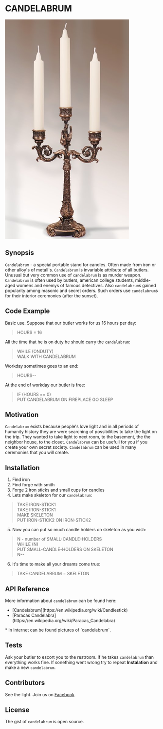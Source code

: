 # CANDELABRUM

![example of candelabrum](./img/candelabrum.jpg)

## Synopsis

`Candelabrum` - a special portable stand for candles. Often made from iron or other alloy's of metall's. `Candelabrum` is invariable attribute of all butlers. Unusual but very common use of `candelabrum` is as murder weapon. `Candelabrum` is often used by butlers, american college students, middle-aged womens and enemys of famous detectives. Also `candelabrum`s gained popularity among masonic and secret orders. Such orders use `candelabrum`s for their interior ceremonies (after the sunset).        

## Code Example

Basic use. Suppose that our butler works for us 16 hours per day:
> HOURS = 16 <br/>

All the time that he is on duty he should carry the `candelabrum`:
> WHILE (ONDUTY) <br/> 
>   WALK WITH CANDELABRUM <br/>

Workday sometimes goes to an end:
>   HOURS-- <br/>

At the end of workday our butler is free: 
>   IF (HOURS == 0) <br/>
>      PUT CANDELABRUM ON FIREPLACE
>      GO SLEEP     

## Motivation

`Candelabrum` exists because people's love light and in all periods of humanity history they are were searching of possibilities to take the light on the trip. They wanted to take light to next room, to the basement, the the neighbor house, to the closet. `Candelabrum` can be usefull for you if you create your own secret society. `Candelabrum` can be used in many ceremonies that you will create. 

## Installation

1. Find iron 
2. Find forge with smith
3. Forge 2 iron sticks and small cups for candles
4. Lets make skeleton for our `candelabrum`:

> TAKE IRON-STICK1 <br/>
> TAKE IRON-STICK1 <br/>
> MAKE SKELETON <br/>
>    PUT IRON-STICK2 ON IRON-STICK2 <br/>

5. Now you can put so much candle holders on skeleton as you wish:

> N - number of SMALL-CANDLE-HOLDERS <br /> 
> WHILE (N) <br/>
>   PUT SMALL-CANDLE-HOLDERS ON SKELETON <br/>
>   N-- <br/>

6. It's time to make all your dreams come true:

> TAKE CANDELABRUM = SKELETON <br/>

## API Reference

More information about `candelabrum` can be found here:
<ul>
    <li> [Candelabrum](https://en.wikipedia.org/wiki/Candlestick) </li>
    <li> [Paracas Candelabra](https://en.wikipedia.org/wiki/Paracas_Candelabra) </li>
</ul>*
In Internet can be found pictures of `candelabrum`.

## Tests

Ask your butler to escort you to the restroom. If he takes `candelabrum` than everything works fine. If sonething went wrong try to repeat **Instalation** and make a new `candelabrum`.   

## Contributors

See the light. Join us on [Facebook](https://www.facebook.com/CANDELABRUM-116938974985050/).

## License

The gist of `candelabrum` is open source. 